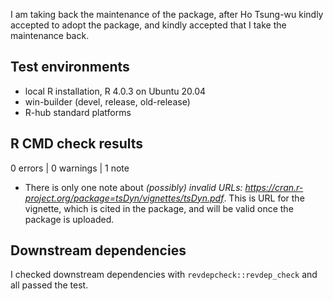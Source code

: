 I am taking back the maintenance of the package, after Ho Tsung-wu kindly accepted to adopt the package, and kindly accepted that I take the maintenance back.

## Test environments
* local R installation, R 4.0.3 on Ubuntu 20.04
* win-builder (devel, release, old-release)
* R-hub standard platforms

## R CMD check results

0 errors | 0 warnings | 1 note

* There is only one note about *(possibly) invalid URLs: https://cran.r-project.org/package=tsDyn/vignettes/tsDyn.pdf*. This is URL for the vignette, which is cited in the package, and will be valid once the package is uploaded.

## Downstream dependencies

I checked downstream dependencies with `revdepcheck::revdep_check` and all passed the test.